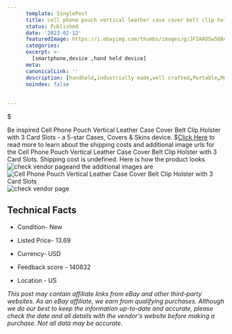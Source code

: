 ```yaml
---
      template: SinglePost
      title: cell phone pouch vertical leather case cover belt clip holster with 3 card slots
      status: Published
      date: '2023-02-12'
      featuredImage: https://i.ebayimg.com/thumbs/images/g/JFIAAOSw58Bc-rtJ/s-l225.jpg
      categories: 
      excerpt: >-
        [smartphone,device ,hand held device]
      meta:
      canonicalLink: ''
      description: [handheld,industrially made,well crafted,Portable,Mobile,Compact,Convenient,Lightweight,Maneuverable,Man-portable,Miniature,Carriable,Hand-held,Light,Holdable,Transportable,Mobile device,Pocket-sized,On-the-go,Wireless,Cordless,Compact size,Convenient size, smartphone,device ,hand held device]
      noindex: false
      
        
---
```

$

Be inspired Cell Phone Pouch Vertical Leather Case Cover Belt Clip Holster with 3 Card Slots - a 5-star Cases, Covers & Skins device.
$[Click Here](https://www.ebay.com/itm/254257039189?hash=item3b32e68755%3Ag%3AJFIAAOSw58Bc-rtJ&mkevt=1&mkcid=1&mkrid=711-53200-19255-0&campid=%253CePNCampaignId%253E&customid=%253CreferenceId%253E&toolid=10049) to read more to learn about the shipping costs and additional image urls for the Cell Phone Pouch Vertical Leather Case Cover Belt Clip Holster with 3 Card Slots. Shipping cost is undefined. Here is how the product looks ![check vendor page](https://i.ebayimg.com/thumbs/images/g/JFIAAOSw58Bc-rtJ/s-l225.jpg)and the additional images are![Cell Phone Pouch Vertical Leather Case Cover Belt Clip Holster with 3 Card Slots](https://i.ebayimg.com/images/g/JFIAAOSw58Bc-rtJ/s-l1200.jpg)![check vendor page](https://origin-galleryplus.ebayimg.com/ws/web/254257039189_2_0_1/225x225.jpg,https://origin-galleryplus.ebayimg.com/ws/web/254257039189_3_0_1/225x225.jpg,https://origin-galleryplus.ebayimg.com/ws/web/254257039189_4_0_1/225x225.jpg,https://origin-galleryplus.ebayimg.com/ws/web/254257039189_5_0_1/225x225.jpg,https://origin-galleryplus.ebayimg.com/ws/web/254257039189_6_0_1/225x225.jpg,https://origin-galleryplus.ebayimg.com/ws/web/254257039189_7_0_1/225x225.jpg,https://origin-galleryplus.ebayimg.com/ws/web/254257039189_8_0_1/225x225.jpg,https://origin-galleryplus.ebayimg.com/ws/web/254257039189_9_0_1/225x225.jpg,https://origin-galleryplus.ebayimg.com/ws/web/254257039189_10_0_1/225x225.jpg,https://origin-galleryplus.ebayimg.com/ws/web/254257039189_11_0_1/225x225.jpg,https://origin-galleryplus.ebayimg.com/ws/web/254257039189_12_0_1/225x225.jpg)



 ## Technical Facts 



     
      

 - Condition- New 


      

 - Listed Price- 13.69 


      

 - Currency- USD 


      

 - Feedback score - 140832 


      

 - Location - US 


      
      

 *_This post may contain affiliate links from eBay and other third-party websites. As an eBay affiliate, we earn from qualifying purchases. Although we do our best to keep the information up-to-date and accurate, please check the date and all details with the vendor's website before making a purchase. Not all data may be accurate._*






